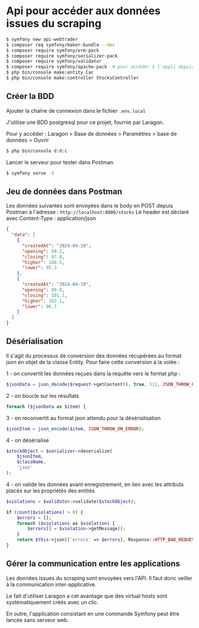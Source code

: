 # Api pour accéder aux données issues du scraping

```bash
$ symfony new api-webtrader
$ composer req symfony/maker-bundle --dev
$ composer require symfony/orm-pack
$ composer require symfony/serializer-pack
$ composer require symfony/validator
$ composer require symfony/apache-pack  # pour accéder à l'appli depuis Laragon
$ php bin/console make:entity Cac
$ php bin/console make:controller StocksController
```

## Créer la BDD

Ajouter la chaîne de connexion dans le fichier `.env.local`

J'utilise une BDD postgresql pour ce projet, fournie par Laragon.

Pour y accéder : Laragon > Base de données > Paramètres > base de données > Ouvrir

```bash
$ php bin/console d:d:c
```

Lancer le serveur pour tester dans Postman

```bash
$ symfony serve -d
```

## Jeu de données dans Postman

Les données suivantes sont envoyées dans le body en POST depuis Postman à l'adresse : `http://localhost:8000/stocks`
Le header est déclaré avec Content-Type : application/json

```json
{
  "data": [
    {
      "createdAt": "2024-04-20",
      "opening": 98.2,
      "closing": 97.8,
      "higher": 100.5,
      "lower": 95.3
    },
    {
      "createdAt": "2024-04-19",
      "opening": 99.8,
      "closing": 101.3,
      "higher": 102.1,
      "lower": 96.7
    }
  ]
}
```

## Désérialisation

Il s'agit du processus de conversion des données récupérées au format json en objet de la classe Entity.
Pour faire cette conversion à la volée :

1 - on convertit les données reçues dans la requête vers le format php :

```php
$jsonData = json_decode($request->getContent(), true, 512, JSON_THROW_ON_ERROR);
```

2 - on boucle sur les résultats

```php
foreach ($jsonData as $item) {
```

3 - on reconvertit au format json attendu pour la désérialisation

```php
$jsonItem = json_encode($item, JSON_THROW_ON_ERROR);
```

4 - on désérialise

```php
$stockObject = $serializer->deserialize(
    $jsonItem,
    $className,
    'json'
);
```

4 - on valide les données avant enregistrement, en lien avec les attributs placés sur les propriétés des entités

```php
$violations = $validator->validate($stockObject);

if (count($violations) > 0) {
    $errors = [];
    foreach ($violations as $violation) {
        $errors[] = $violation->getMessage();
    }
    return $this->json(['errors' => $errors], Response::HTTP_BAD_REQUEST);
}
```

## Gérer la communication entre les applications

Les données issues du scraping sont envoyées vers l'API. Il faut donc veiller à la communication inter-applicative.

Le fait d'utiliser Laragon a cet avantage que des virtual hosts sont systématiquement créés avec un clic.

En outre, l'application consistant en une commande Symfony peut être lancée sans serveur web.
